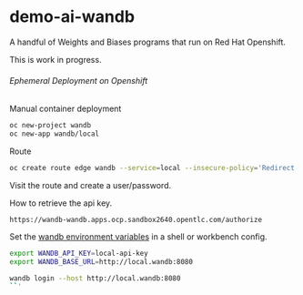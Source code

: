 # demo-ai-wandb

A handful of Weights and Biases programs that run on Red Hat Openshift.

This is work in progress.

###### Ephemeral Deployment on Openshift

Manual container deployment
```bash
oc new-project wandb
oc new-app wandb/local
```
Route
```bash
oc create route edge wandb --service=local --insecure-policy='Redirect' -n wandb
```

Visit the route and create a user/password.

How to retrieve the api key.
```
https://wandb-wandb.apps.ocp.sandbox2640.opentlc.com/authorize
```

Set the [wandb environment variables](https://docs.wandb.ai/guides/track/environment-variables) in a shell or workbench config.
```bash
export WANDB_API_KEY=local-api-key
export WANDB_BASE_URL=http://local.wandb:8080
```

```bash
wandb login --host http://local.wandb:8080
``'
